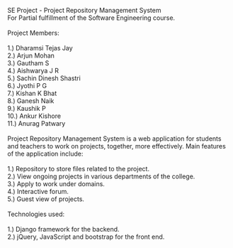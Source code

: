 SE Project - Project Repository Management System<br />
For Partial fulfillment of the Software Engineering course.<br />
<br />
Project Members:<br />
<br />
1.) Dharamsi Tejas Jay<br />
2.) Arjun Mohan<br />
3.) Gautham S<br />
4.) Aishwarya J R<br />
5.) Sachin Dinesh Shastri<br />
6.) Jyothi P G<br />
7.) Kishan K Bhat<br />
8.) Ganesh Naik<br />
9.) Kaushik P<br />
10.) Ankur Kishore<br />
11.) Anurag Patwary<br />
<br />
Project Repository Management System is a web application for students and teachers to work on projects, together, 
more effectively. Main features of the application include:<br />
<br />
1.) Repository to store files related to the project.<br />
2.) View ongoing projects in various departments of the college.<br />
3.) Apply to work under domains.<br />
4.) Interactive forum.<br />
5.) Guest view of projects.<br />
<br />
Technologies used:<br />
<br />
1.) Django framework for the backend.<br />
2.) jQuery, JavaScript and bootstrap for the front end.<br />
